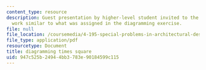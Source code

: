 ```yaml
---
content_type: resource
description: Guest presentation by higher-level student invited to the class to show
  work similar to what was assigned in the diagramming exercise.
file: null
file_location: /coursemedia/4-195-special-problems-in-architectural-design-spring-2005/947c525b24944bb3783e90184599c115_1pruitt.pdf
file_type: application/pdf
resourcetype: Document
title: diagramming times square
uid: 947c525b-2494-4bb3-783e-90184599c115
---
```

